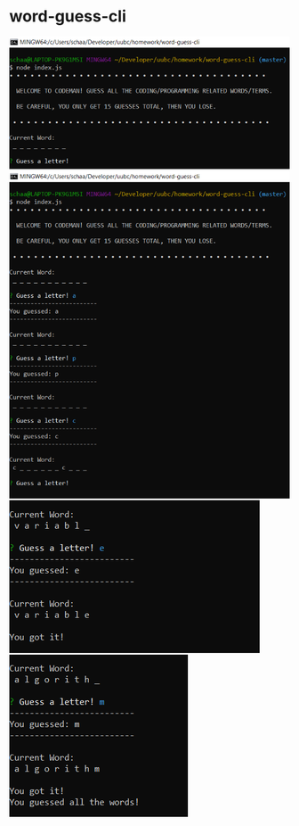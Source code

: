 # word-guess-cli

![Start](screenshots/start.png)
![Guess](screenshots/guess.png)
![Correct](screenshots/correct.png)
![All](screenshots/all-correct.png)
